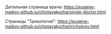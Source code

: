 Детальная страница врача: https://eugene-maikov.github.io/chistayakozha/single-doctor.html

Страницы "Трихология": https://eugene-maikov.github.io/chistayakozha/trichology.html
